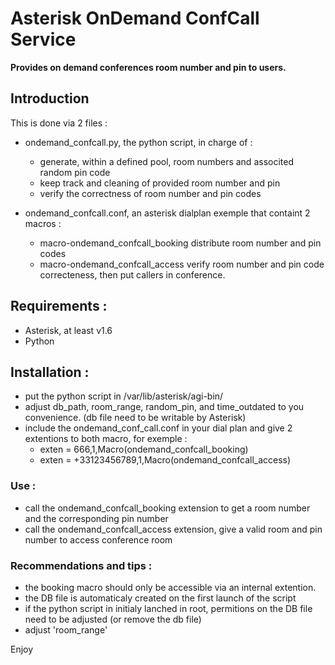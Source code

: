 # Asterisk OnDemand ConfCall Service

**Provides on demand conferences room number and pin to users.**

## Introduction 
This is done via 2 files :

- ondemand_confcall.py, the python script, in charge of :
	- generate, within a defined pool, room numbers and associted random pin code
	- keep track and cleaning of provided room number and pin
	- verify the correctness of room number and pin codes

- ondemand_confcall.conf, an asterisk dialplan exemple that containt 2 macros :
	- macro-ondemand_confcall_booking distribute room number and pin codes
	- macro-ondemand_confcall_access verify room number and pin code correcteness, then put callers in conference.

## Requirements :

- Asterisk, at least v1.6
- Python 

## Installation :

- put the python script in /var/lib/asterisk/agi-bin/
- adjust db_path, room_range, random_pin, and time_outdated to you convenience. (db file need to be writable by Asterisk)
- include the ondemand_conf_call.conf in your dial plan and give 2 extentions to both macro, for exemple :
	- exten = 666,1,Macro(ondemand_confcall_booking)
	- exten = +33123456789,1,Macro(ondemand_confcall_access)

### Use :

- call the ondemand_confcall_booking extension to get a room number and the corresponding pin number
- call the ondemand_confcall_access extension, give a valid room and pin number to access conference room

### Recommendations and tips :

- the booking macro should only be accessible via an internal extention.
- the DB file is automaticaly created on the first launch of the script
- if the python script in initialy lanched in root, permitions on the DB file need to be adjusted (or remove the db file)
- adjust 'room_range' 


Enjoy
